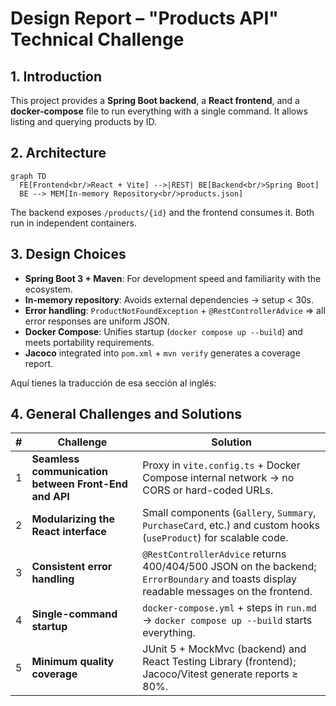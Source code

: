 # Design Report – "Products API" Technical Challenge

## 1\. Introduction

This project provides a **Spring Boot backend**, a **React frontend**, and a **docker-compose** file to run everything with a single command. It allows listing and querying products by ID.

## 2\. Architecture

```mermaid
graph TD
  FE[Frontend<br/>React + Vite] -->|REST| BE[Backend<br/>Spring Boot]
  BE --> MEM[In-memory Repository<br/>products.json]
```

The backend exposes `/products/{id}` and the frontend consumes it. Both run in independent containers.

## 3\. Design Choices

  - **Spring Boot 3 + Maven**: For development speed and familiarity with the ecosystem.
  - **In-memory repository**: Avoids external dependencies → setup \< 30s.
  - **Error handling**: `ProductNotFoundException` + `@RestControllerAdvice` ⇒ all error responses are uniform JSON.
  - **Docker Compose**: Unifies startup (`docker compose up --build`) and meets portability requirements.
  - **Jacoco** integrated into `pom.xml` + `mvn verify` generates a coverage report.

Aquí tienes la traducción de esa sección al inglés:

## 4\. General Challenges and Solutions

| # | Challenge | Solution |
|---|---|---|
| 1 | **Seamless communication between Front-End and API** | Proxy in `vite.config.ts` + Docker Compose internal network → no CORS or hard-coded URLs. |
| 2 | **Modularizing the React interface** | Small components (`Gallery`, `Summary`, `PurchaseCard`, etc.) and custom hooks (`useProduct`) for scalable code. |
| 3 | **Consistent error handling** | `@RestControllerAdvice` returns 400/404/500 JSON on the backend; `ErrorBoundary` and toasts display readable messages on the frontend. |
| 4 | **Single-command startup** | `docker-compose.yml` + steps in `run.md` → `docker compose up --build` starts everything. |
| 5 | **Minimum quality coverage** | JUnit 5 + MockMvc (backend) and React Testing Library (frontend); Jacoco/Vitest generate reports ≥ 80%. |
